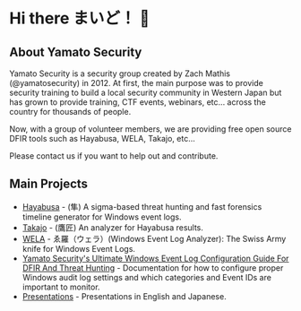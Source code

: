 # Hi there まいど！ 👋

<!--

**Here are some ideas to get you started:**

🙋‍♀️ A short introduction - what is your organization all about?
🌈 Contribution guidelines - how can the community get involved?
👩‍💻 Useful resources - where can the community find your docs? Is there anything else the community should know?
🍿 Fun facts - what does your team eat for breakfast?
🧙 Remember, you can do mighty things with the power of [Markdown](https://docs.github.com/github/writing-on-github/getting-started-with-writing-and-formatting-on-github/basic-writing-and-formatting-syntax)
-->

## About Yamato Security

Yamato Security is a security group created by Zach Mathis (@yamatosecurity) in 2012.
At first, the main purpose was to provide security training to build a local security community in Western Japan but has grown to provide training, CTF events, webinars, etc... across the country for thousands of people.

Now, with a group of volunteer members, we are providing free open source DFIR tools such as Hayabusa, WELA, Takajo, etc...

Please contact us if you want to help out and contribute.

## Main Projects

- [Hayabusa](https://github.com/Yamato-Security/hayabusa) - (隼) A sigma-based threat hunting and fast forensics timeline generator for Windows event logs.
- [Takajo](https://github.com/Yamato-Security/takajo) - (鷹匠) An analyzer for Hayabusa results.
- [WELA](https://github.com/Yamato-Security/WELA) - ゑ羅（ウェラ）(Windows Event Log Analyzer): The Swiss Army knife for Windows Event Logs.
- [Yamato Security's Ultimate Windows Event Log Configuration Guide For DFIR And Threat Hunting](https://github.com/Yamato-Security/EnableWindowsLogSettings) - Documentation for how to configure proper Windows audit log settings and which categories and Event IDs are important to monitor.
- [Presentations](https://github.com/Yamato-Security/Presentations) - Presentations in English and Japanese.
